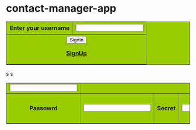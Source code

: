 # contact-manager-app
<head>

<meta http-equiv="Content-Type" content="text/html; charset=iso-8859-1" />

<title>Untitled Document</title>

</head>

<body>

<table width="345" border="1" bgcolor="#99CC00">



<th height="34">Enter your username</th>

<td><input type="email"/></td>

</tr>



<th height="33" colspan="2"><input type="submit" value="SignIn"/>

<a href="#">SignUp</a></th>

</tr>

</table>

</body>

</html>
<head>

<meta http-equiv="Content-Type" content="text/html; charset=iso-8859-1" />

<title>Untitled Document</title>

</head>

<body>

<table width="345" border="1" bgcolor="#99CC00">



<td><input type="email"/></td>

</tr>

<tr>

<th height="33">Passowrd</th>

<td><input type="password"/></td>s


<th height="32">Secret</th>

<td><input type="secret"/></td>s




<th height="39" colspan="2"><input type="submit" value="SignIn"/>

<a href="#">SignUp</a></th>

</tr>

</table>
